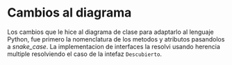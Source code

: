 # Cambios al diagrama

Los cambios que le hice al diagrama de clase para adaptarlo al lenguaje Python, fue primero la nomenclatura de los metodos y atributos pasandolos a *snake_case*. 
La implementacion de interfaces la resolvi usando herencia multiple resolviendo el caso de la intefaz ``Descubierto``.